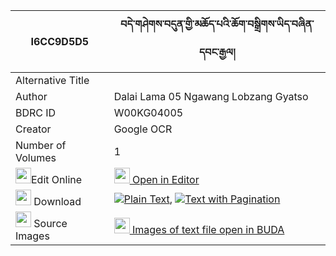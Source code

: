|I6CC9D5D5|བདེ་གཤེགས་བདུན་གྱི་མཆོད་པའི་ཆོག་བསྒྲིགས་ཡིད་བཞིན་དབང་རྒྱལ། 
| --- | --- 
|Alternative Title |
|Author| Dalai Lama 05 Ngawang Lobzang Gyatso
|BDRC ID | W00KG04005
|Creator | Google OCR
|Number of Volumes| 1
|<img width="25" src="https://img.icons8.com/color/25/000000/edit-property.png">Edit Online| [<img width="25" src="https://avatars.githubusercontent.com/u/45091458?s=200&v=4"> Open in Editor](http://editor.openpecha.org/I6CC9D5D5)
|<img width="25" src="https://img.icons8.com/fluent/48/000000/download-2.png"/>  Download | [![](https://img.icons8.com/color/20/000000/txt.png)Plain Text](https://github.com/Openpecha/I6CC9D5D5/releases/download/v1/deshek_dun_gyi_chopa_i_chok_dr_plain_I6CC9D5D5.zip), [![](https://img.icons8.com/color/20/000000/txt.png)Text with Pagination](https://github.com/Openpecha/I6CC9D5D5/releases/download/v1/deshek_dun_gyi_chopa_i_chok_dr_pages_I6CC9D5D5.zip)
|<img width="25" src="https://img.icons8.com/plasticine/100/000000/pictures-folder.png"/>  Source Images | [<img width="25" src="https://library.bdrc.io/icons/BUDA-small.svg"> Images of text file open in BUDA](https://library.bdrc.io/show/bdr:W00KG04005)